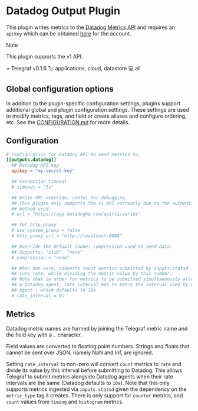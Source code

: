 # Datadog Output Plugin

This plugin writes metrics to the [Datadog Metrics API][metrics] and requires an
`apikey` which can be obtained [here][apikey] for the account.
> [!NOTE]
> This plugin supports the v1 API.

⭐ Telegraf v0.1.6
🏷️ applications, cloud, datastore
💻 all

## Global configuration options <!-- @/docs/includes/plugin_config.md -->

In addition to the plugin-specific configuration settings, plugins support
additional global and plugin configuration settings. These settings are used to
modify metrics, tags, and field or create aliases and configure ordering, etc.
See the [CONFIGURATION.md][CONFIGURATION.md] for more details.

[CONFIGURATION.md]: ../../../docs/CONFIGURATION.md#plugins

## Configuration

```toml @sample.conf
# Configuration for DataDog API to send metrics to.
[[outputs.datadog]]
  ## Datadog API key
  apikey = "my-secret-key"

  ## Connection timeout.
  # timeout = "5s"

  ## Write URL override; useful for debugging.
  ## This plugin only supports the v1 API currently due to the authentication
  ## method used.
  # url = "https://app.datadoghq.com/api/v1/series"

  ## Set http_proxy
  # use_system_proxy = false
  # http_proxy_url = "http://localhost:8888"

  ## Override the default (none) compression used to send data.
  ## Supports: "zlib", "none"
  # compression = "none"

  ## When non-zero, converts count metrics submitted by inputs.statsd
  ## into rate, while dividing the metric value by this number.
  ## Note that in order for metrics to be submitted simultaenously alongside
  ## a Datadog agent, rate_interval has to match the interval used by the
  ## agent - which defaults to 10s
  # rate_interval = 0s
```

## Metrics

Datadog metric names are formed by joining the Telegraf metric name and the
field key with a `.` character.

Field values are converted to floating point numbers.  Strings and floats that
cannot be sent over JSON, namely NaN and Inf, are ignored.

Setting `rate_interval` to non-zero will convert `count` metrics to `rate`
and divide its value by this interval before submitting to Datadog.
This allows Telegraf to submit metrics alongside Datadog agents when their rate
intervals are the same (Datadog defaults to `10s`).
Note that this only supports metrics ingested via `inputs.statsd` given
the dependency on the `metric_type` tag it creates. There is only support for
`counter` metrics, and `count` values from `timing` and `histogram` metrics.

[metrics]: https://docs.datadoghq.com/api/v1/metrics/#submit-metrics
[apikey]: https://app.datadoghq.com/account/settings#api
